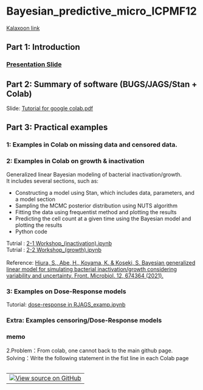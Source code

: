 # Bayesian_predictive_micro_ICPMF12

<a target="_blank" href="https://app.klaxoon.com/join/7DUYWBN">Kalaxoon link</a><br>

## Part 1: Introduction
### <a target="_blank" href="https://github.com/kento-koyama/bayesian_predictive_micro_ICPMF12/blob/main/Example_2/2305_draft_ICPMF12.pdf">Presentation Slide</a> 

## Part 2: Summary of software (BUGS/JAGS/Stan + Colab) 
Slide: <a target="_blank" href="https://github.com/kento-koyama/bayesian_predictive_micro_ICPMF12/blob/main/Part2/Tutorial_for_google_colab.pdf">Tutorial for google colab.pdf</a><br>

## Part 3: Practical examples
### 1: Examples in Colab on missing data and censored data.
### 2:  Examples in Colab on growth & inactivation 
Generalized linear Bayesian modeling of bacterial inactivation/growth.<br>
It includes several sections, such as:<br>
<ul>
<li>Constructing a model using Stan, which includes data, parameters, and a model section
<li>Sampling the MCMC posterior distribution using NUTS algorithm
<li>Fitting the data using frequentist method and plotting the results
<li>Predicting the cell count at a given time using the Bayesian model and plotting the results
<li>Python code
</ul>
Tutrial : <a target="_blank" href="https://github.com/kento-koyama/bayesian_predictive_micro_ICPMF12/blob/main/Example_2/2-1 Workshop_(inactivation).ipynb">2-1 Workshop_(inactivation).ipynb</a><br>
Tutrial : <a target="_blank" href="https://github.com/kento-koyama/bayesian_predictive_micro_ICPMF12/blob/main/Example_2/2-2 Workshop_(growth).ipynb">2-2 Workshop_(growth).ipynb</a><br>
<br>
Reference: <a target="_blank" href="https://www.frontiersin.org/articles/10.3389/fmicb.2021.674364/full">Hiura, S., Abe, H., Koyama, K. & Koseki, S. Bayesian generalized linear model for simulating bacterial inactivation/growth considering variability and uncertainty. Front. Microbiol. 12, 674364 (2021).</a>

### 3: Examples on Dose-Response models
Tutorial: <a target="_blank" href="https://colab.research.google.com/drive/1vW6aZBYxgsJ4kqQe4GYhA5Ajn7VPjTHA?usp=sharing">dose-response in RJAGS_examp.ipynb</a><br>

### Extra: Examples censoring/Dose-Response models

### memo
2.Problem：From colab, one cannot back to the main github page. <br>Solving：Write the following statement in the fist line in each Colab page <br>

<table class="tfo-notebook-buttons" align="left">
<td>
<a target="_blank" href="https://github.com/kento-koyama/bayesian_predictive_micro_ICPMF12/"><img src="https://www.tensorflow.org/images/GitHub-Mark-32px.png" />View source on GitHub</a>
</td>
</table>

